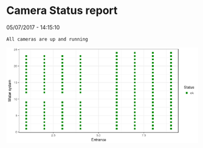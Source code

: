 Camera Status report
================
05/07/2017 - 14:15:10

    All cameras are up and running

![](camreport_files/figure-markdown_github/unnamed-chunk-2-1.png)
